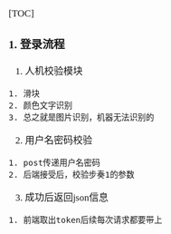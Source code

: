 <span  style="font-family: Simsun,serif; font-size: 17px; ">

[TOC]

### 1. 登录流程

1. 人机校验模块
~~~
1. 滑块
2. 颜色文字识别
3. 总之就是图片识别，机器无法识别的
~~~
2. 用户名密码校验
~~~
1. post传递用户名密码
2. 后端接受后，校验步奏1的参数
~~~
3. 成功后返回json信息
~~~
1. 前端取出token后续每次请求都要带上
~~~

</span>